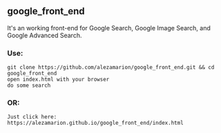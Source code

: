 ## google_front_end


It's an working front-end for Google Search, Google Image Search, and Google Advanced Search.

### Use:
```
git clone https://github.com/alezamarion/google_front_end.git && cd google_front_end
open index.html with your browser
do some search
```

### OR:
```
Just click here:
https://alezamarion.github.io/google_front_end/index.html
```
